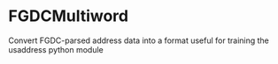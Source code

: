 # FGDCMultiword
Convert FGDC-parsed address data into a format useful for training the usaddress python module 
